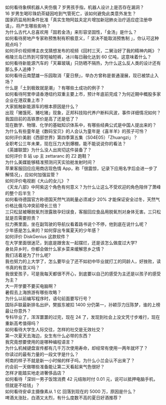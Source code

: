如何看待象棋机器人夹伤俄 7 岁男孩手指，机器人设计上是否存在漏洞？  
16 岁男生喝珍珠奶茶疑因呛到气管死亡，该如何避免此类意外发生？  
国家药监局附条件批准「真实生物阿兹夫定片增加新冠肺炎治疗适应症注册申请」，将产生哪些影响？  
为什么古代人总喜欢用「固若金汤」来形容坚固性，「金汤」是什么？  
如何看待房地产专家称预售制有积极意义，「 坚决不能取消预售制 」，你认可这种观点吗？  
如何评价视频博主衣戈猜想发布的视频《回村三天，二舅治好了我的精神内耗》？  
格陵兰岛已热到可穿短袖短裤，冰川每日融化达到 60 亿吨，这意味着什么？  
如何看待新能源汽车的「天幕玻璃」只防晒不隔热，为什么这么反人类的设计还有那么多人追捧？  
如何看待云南楚雄一乐园取消「夏日祭」，举办方曾称是普通漫展，现已被禁止入场？  
什么是「土到极致就是潮」？有哪些土成功的例子？  
如何看待阿里申请香港纽约双重主要上市，预计年底前完成？为何近期中概股多家企业在港双重上市？  
大家抵触新能源车的根本原因是什么？  
出现「猪饿死、猪吃猪」现象，正邦科技陷代养户断料风波，事件详细情况如何？  
我国目前的高铁票价是高了还是低了？  
现在数学、物理、化学的基础知识体系中，有哪些经典公式是中国人提出来的？  
为什么有些童年是《数码宝贝》的人会认为童年是《喜羊羊》的孩子可怜？  
如何评价美剧《西部世界》第四季第五集（S04E05）「Zhuangzi」？  
全职考公三年未果，现在压力大到爆棚，能不能说说你的看法？  
《英雄联盟》为什么没人出岚切这件装备了？  
如何评价 B 站 up 主 zettaranc 的 Z2 跑鞋？  
为什么美媒能够精准预测问天实验舱发射时间？  
苹果客服回应应用商店现色情 App，称「很震惊，记录下应用名字后会进一步了解情况」，应如何加强监管？  
如何评价电视剧《大山的女儿》？  
《天龙八部》中阿紫这个角色有何意义？为什么让这么不受欢迎的角色陪伴了萧峰的整个后半生？  
如何看待德国官方称德国天然气消耗量必须减少 20% 才能保证安全过冬，天然气价格比俄乌冲突前增长三倍？  
三只松鼠被曝脱氧剂泄露致孕妇误食，客服回应食品用脱氧剂对身体无害。三只松鼠是否需要担责？  
拉力赛里面，坐在副驾驶的导航仪看着路书说个不停，他到底在说什么呢？  
少年感是怎么来的？如何穿出专属夏天的少年感？  
如何评价 DiskGenius 这款软件？  
在大学里面很迷茫，到底是跟舍友一起摆烂，还是该怎么做度过大学?  
身处异乡时，你都会做什么家乡菜来缓解思乡之情？  
我们活着是为了什么呢?  
我也努力的上大学了，怎么要毕业了还不如初中毕业就打工的同龄人，好挫败，读书真的有意义吗？  
我很爱孩子，可是我每天都很不开心，到底要以自己的感受为主还是以孩子的感受为主？  
大一开学要不要买电脑啊？  
暑假去上海旅游有哪些攻略？  
为什么以前编写程序时，语句前面要写行号？  
国际乒联最新排名出炉，樊振东被扣 1400 分仍第一，孙颖莎力压陈梦，谁的上榜最让你意外？  
专科毕业了，浑浑噩噩的过完，现在 24 了，发现到社会上没文凭寸步难行，现在重新高考值得吗？  
如何看待大学生人际交往，怎样的社交是无效社交？  
第一次夏天去海边，女生有什么必带的东西？  
我究竟想要使用的是哪种编程语言？  
为什么机械键盘宣传都有几千万次使用寿命，却经常有使用一两年就坏了？  
你读过的最有力量的一段文字是什么？  
柯南的样子不就是新一小时候的样子吗，为什么小兰会认不出来了？  
约会前一天做哪些准备能让第二天看起来气色很好？  
怎样才能踏实地走进奢侈品店？  
如何看待「深圳一男子饭馆消费 42 元结账时付 0.01 元，说可以抵押电脑手机，但就是不给钱」？  
如何看待安卓主摄像素从 1 亿 回落到现在的 5000 万，原因是什么？  
啤酒太涨肚，白酒又太烈，有什么度数不高的夏日好酒推荐？  

